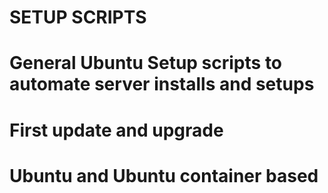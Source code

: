 # SETUP SCRIPTS
# General Ubuntu Setup scripts to automate server installs and setups
# First update and upgrade
# Ubuntu and Ubuntu container based
